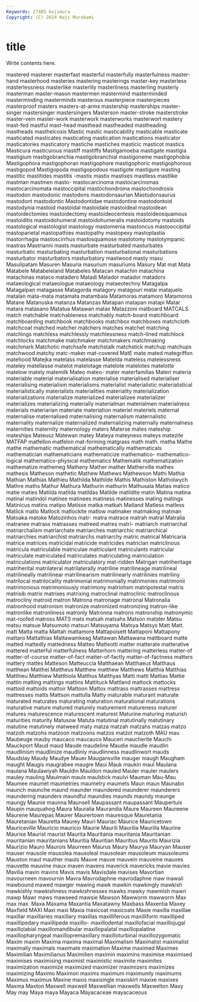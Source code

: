 ```yaml
---
Keywords: 27485 kojimura
Copyright: (C) 2024 Koji Murakami
---
```


# title

Write contents here.



 mastered masterer masterfast masterful masterfully masterfulness master-hand masterhood masteries
mastering masterings master-key masterless masterlessness masterlike masterlily masterliness masterling masterly
masterman master-mason mastermen mastermind masterminded masterminding masterminds masterous masterpiece masterpieces
masterproof masters masters-at-arms mastership masterships master-singer mastersinger mastersingers Masterson master-stroke
masterstroke master-vein master-work masterwork masterworks masterwort mastery mast-fed mastful mast-head
masthead mastheaded mastheading mastheads masthelcosis Mastic mastic masticability masticable masticate
masticated masticates masticating mastication mastications masticator masticatories masticatory mastiche mastiches
masticic masticot mastics Masticura masticurous mastiff mastiffs Mastigamoeba mastigate mastigia
mastigium mastigobranchia mastigobranchial mastigoneme mastigophobia Mastigophora mastigophoran mastigophore mastigophoric mastigophorous
mastigopod Mastigopoda mastigopodous mastigote mastigure masting mastitic mastitides mastitis -mastix
mastix mastixes mastless mastlike mastman mastmen masto- mastocarcinoma mastocarcinomas mastocarcinomata
mastoccipital mastochondroma mastochondrosis mastodon mastodonic mastodons mastodonsaurian Mastodonsaurus mastodont mastodontic
Mastodontidae mastodontine mastodontoid mastodynia mastoid mastoidal mastoidale mastoideal mastoidean mastoidectomies
mastoidectomy mastoideocentesis mastoideosquamous mastoiditis mastoidohumeral mastoidohumeralis mastoidotomy mastoids mastological mastologist
mastology mastomenia mastoncus mastooccipital mastoparietal mastopathies mastopathy mastopexy mastoplastia mastorrhagia
mastoscirrhus mastosquamose mastotomy mastotympanic mastras Mastrianni masts masturbate masturbated masturbates
masturbatic masturbating masturbation masturbational masturbations masturbator masturbators masturbatory mastwood masty
masu Masulipatam Masuren Masuria masurium masuriums Masury Mat mat Mata
Matabele Matabeleland Matabeles Matacan matachin matachina matachinas mataco matadero Matadi
Matador matador matadors mataeological mataeologue mataeology mataeotechny Matagalpa Matagalpan matagasse
Matagorda matagory matagouri matai matajuelo matalan mata-mata matamata matambala Matamoras
matamoro Matamoros Matane Matanuska matanza Matanzas Matapan matapan matapi Matar
matara matasano Matatua Matawan matax Matazzoni matboard MATCALS match matchable
matchableness matchably match-board matchboard matchboarding matchbook matchbooks matchbox matchboxes matchcloth
matchcoat matched matcher matchers matches matchet matching matchings matchless matchlessly
matchlessness match-lined matchlock matchlocks matchmake matchmaker matchmakers matchmaking matchmark Matchotic
matchsafe matchstalk matchstick matchup matchups matchwood matchy matc-maker mat-covered MatE
mate mated mategriffon matehood Matejka matelass matelasse Matelda mateless matelessness
mateley matellasse matelot matelotage matelote matelotes matelotte matelow mately matemilk
Mateo mateo- mater materfamilias Materi materia materiable material materialisation materialise
materialised materialiser materialising materialism materialisms materialist materialistic materialistical materialistically materialists
materialities materiality materialization materializations materialize materialized materializee materializer materializes materializing
materially materialman materialmen materialness materials materiarian materiate materiation materiel materiels
maternal maternalise maternalised maternalising maternalism maternalistic maternality maternalize maternalized maternalizing
maternally maternalness maternities maternity maternology maters Materse mates mateship mateships
Mateusz Matewan matey Mateya mateyness mateys matezite MATFAP matfellon matfelon
mat-forming matgrass math math. matha Mathe mathe mathematic mathematical mathematically
mathematicals mathematician mathematicians mathematicize mathematico- mathematico-logical mathematico-physical mathematics Mathematik mathematization
mathematize mathemeg Matheny Mather mather Matherville mathes mathesis Matheson mathetic
Mathew Mathews Mathewson Mathi Mathia Mathian Mathias Mathieu Mathilda Mathilde
Mathis Mathiston Matholwych Mathre maths Mathur Mathura Mathurin mathurin Mathusala
Matias matico matie maties Matilda matilda matildas Matilde matildite matin
Matina matina matinal matindol matinee matinees matiness matinesses mating matings
Matinicus matins matipo Matisse matka matkah Matland Matless matless Matlick
matlo Matlock matlockite matlow matmaker matmaking matman Matoaka matoke Matozinhos
matr- matra matrace matrah matral Matralia matranee matrass matrasses matreed
matres matri- matriarch matriarchal matriarchalism matriarchate matriarches matriarchic matriarchical matriarchies
matriarchist matriarchs matriarchy matric matrical Matricaria matrice matrices matricidal matricide
matricides matriclan matriclinous matricula matriculable matriculae matriculant matriculants matricular matriculate
matriculated matriculates matriculating matriculation matriculations matriculator matriculatory mat-ridden Matrigan matriheritage
matriherital matrilateral matrilaterally matriline matrilineage matrilineal matrilineally matrilinear matrilinearism matrilinearly
matrilinies matriliny matrilocal matrilocality matrimonial matrimonially matrimonies matrimonii matrimonious matrimoniously
matrimony matriotism matripotestal matris matrisib matrix matrixes matrixing matroclinal matroclinic
matroclinous matrocliny matroid matron Matrona matronage matronal Matronalia matronhood matronism
matronize matronized matronizing matron-like matronlike matronliness matronly Matronna matrons matronship
matronymic mat-roofed matross MATS mats matsah matsahs Matson matster Matsu
matsu matsue Matsumoto matsuri Matsuyama Matsya Matsys Matt Matt. matt
Matta matta Mattah mattamore Mattapoisett Mattaponi Mattapony mattaro Mattathias Mattawamkeag
Mattawan Mattawana mattboard matte matted mattedly mattedness Matteo Matteotti matter
matterate matterative mattered matterful matterfulness Matterhorn mattering matterless matter-of matter-of-course
matter-of-fact matter-of-factly matter-of-factness matters mattery mattes Matteson Matteuccia Matthaean Matthaeus
Matthaus matthean Matthei Mattheus Matthew matthew Matthews Matthia Matthias Matthieu
Matthiew Matthiola Matthus Matthyas Matti matti Mattias Mattie mattin matting
mattings mattins Mattituck Mattland mattock mattocks mattoid mattoids mattoir Mattoon
Mattox mattrass mattrasses mattress mattresses matts Mattson mattulla Matty maturable
maturant maturate maturated maturates maturating maturation maturational maturations maturative mature
matured maturely maturement matureness maturer matures maturescence maturescent maturest Maturine
maturing maturish maturities maturity Matusow Matuta matutinal matutinally matutinary matutine
matutinely matweed maty matza matzah matzahs matzas matzo matzoh matzohs
matzoon matzoons matzos matzot matzoth MAU mau Maubeuge mauby maucaco
maucauco Mauceri maucherite Mauchi Mauckport Maud maud Maude maudeline Maudie
maudle maudlin maudlinism maudlinize maudlinly maudlinness maudlinwort mauds Maudslay Maudy
Maudye Mauer Maugansville mauger maugh Maugham maught Maugis maugrabee maugre
Maui Mauk maukin maul Maulana maulana Maulawiyah Mauldin Mauldon mauled
Mauler mauler maulers mauley mauling Maulmain mauls maulstick maulvi Mauman
Mau-Mau Maumee maumet maumetries maumetry maumets Maun maun Maunabo maunch
maunche maund maunder maundered maunderer maunderers maundering maunders maundful maundies
maunds maundy maunge maungy Maunie maunna Maunsell Maupassant maupassant Maupertuis
Maupin mauquahog Maura Mauralia Maurandia Maure Maureen Maureene Maurene Maurepas
Maurer Maurertown mauresque Mauretania Mauretanian Mauretta Maurey Mauri Mauriac Maurice
Mauricetown Mauriceville Mauricio mauricio Maurie Maurili Maurilia Maurilla Maurine Maurise
Maurist maurist Maurita Mauritania mauritania Mauritanian mauritanian mauritanians Mauritia Mauritian
Mauritius Maurits Maurizia Maurizio Mauro Maurois Maurreen Maurus Maury Maurya
Mauryan Mauser mauser mausole mausolea mausoleal mausolean mausoleum mausoleums Mauston
maut mauther mauts Mauve mauve mauvein mauveine mauves mauvette mauvine
maux maven mavens maverick mavericks mavie mavies Mavilia mavin mavins
Mavis mavis Mavisdale mavises Mavortian mavourneen mavournin Mavra Mavrodaphne mavrodaphne
maw mawali mawbound mawed mawger mawing mawk mawkin mawkingly mawkish
mawkishly mawkishness mawkishnesses mawks mawky mawmish mawn mawp Mawr maws
mawseed mawsie Mawson Mawworm mawworm Max max max. Maxa Maxama
Maxantia Maxatawny Maxbass Maxentia Maxey Maxfield MAXI Maxi maxi Maxia
maxicoat maxicoats Maxie maxilla maxillae maxillar maxillaries maxillary maxillas maxilliferous
maxilliform maxilliped maxillipedary maxillipede maxillo- maxillodental maxillofacial maxillojugal maxillolabial maxillomandibular
maxillopalatal maxillopalatine maxillopharyngeal maxillopremaxillary maxilloturbinal maxillozygomatic Maxim maxim Maxima maxima
maximal Maximalism Maximalist maximalist maximally maximals maximate maximation Maxime maximed
Maximes Maximilian Maximilianus Maximilien maximin maximins maximise maximised maximises maximising
maximist maximistic maximite maximites maximization maximize maximized maximizer maximizers maximizes
maximizing Maximo Maximon maxims maximum maximumly maximums Maximus maximus Maxine
maxis maxisingle maxiskirt maxixe maxixes Maxma Maxton Maxwell maxwell Maxwellian
maxwells Maxwelton Maxy May may Maya maya Mayaca Mayacaceae mayacaceous
